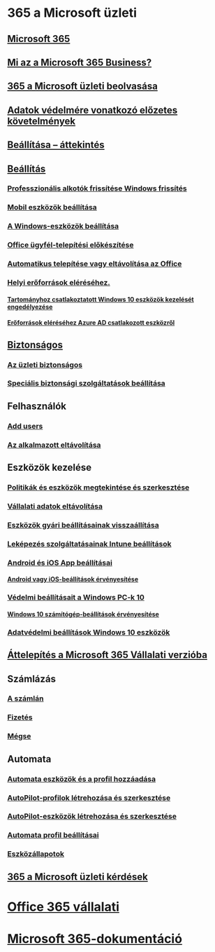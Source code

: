 # 365 a Microsoft üzleti
## [Microsoft 365](index.md)
## [Mi az a Microsoft 365 Business?](microsoft-365-business-overview.md)
## [365 a Microsoft üzleti beolvasása](sign-up.md)
## [Adatok védelmére vonatkozó előzetes követelmények](pre-requisites-for-data-protection.md)
## [Beállítása – áttekintés](set-up-overview.md)
## [Beállítás](set-up.md)
### [Professzionális alkotók frissítése Windows frissítés](upgrade-to-windows-pro-creators-update.md)
### [Mobil eszközök beállítása](set-up-mobile-devices.md)
### [A Windows-eszközök beállítása](set-up-windows-devices.md)
### [Office ügyfél-telepítési előkészítése](prepare-for-office-client-deployment.md)
### [Automatikus telepítése vagy eltávolítása az Office](auto-install-or-uninstall-office.md)
### [Helyi erőforrások eléréséhez.]()
#### [Tartományhoz csatlakoztatott Windows 10 eszközök kezelését engedélyezése](manage-windows-devices.md)
#### [Erőforrások eléréséhez Azure AD csatlakozott eszközről](access-resources.md)
## [Biztonságos](security-features.md)
### [Az üzleti biztonságos](/Office365/Admin/security-and-compliance/secure-your-business-data?toc=/microsoft-365/business/toc.json&bc=/microsoft-365/business/breadcrumb/toc.json)
### [Speciális biztonsági szolgáltatások beállítása](set-up-advanced-security.md)
## Felhasználók
### [Add users](add-users-m365b.md)
### [Az alkalmazott eltávolítása](/Office365/Admin/add-users/remove-former-employee?toc=/microsoft-365/business/toc.json&bc=/microsoft-365/business/breadcrumb/toc.json)
## Eszközök kezelése
### [Politikák és eszközök megtekintése és szerkesztése](view-policies-and-devices.md)
### [Vállalati adatok eltávolítása](remove-company-data.md)
### [Eszközök gyári beállításainak visszaállítása](reset-devices-to-factory-settings.md)
### [Leképezés szolgáltatásainak Intune beállítások](map-protection-features-to-intune-settings.md)
### [Android és iOS App beállításai](app-protection-settings-for-android-and-ios.md)
#### [Android vagy iOS-beállítások érvényesítése](validate-settings-on-android-or-ios.md)
### [Védelmi beállításait a Windows PC-k 10](protection-settings-for-windows-10-pcs.md)
#### [Windows 10 számítógép-beállítások érvényesítése](validate-settings-on-windows-10-pcs.md)
### [Adatvédelmi beállítások Windows 10 eszközök](protection-settings-for-windows-10-devices.md)
## [Áttelepítés a Microsoft 365 Vállalati verzióba](migrate-to-microsoft-365-business.md)
## Számlázás
### [A számlán](/Office365/Admin/subscriptions-and-billing/view-your-bill-or-invoice?toc=/microsoft-365/business/toc.json&bc=/microsoft-365/business/breadcrumb/toc.json)
### [Fizetés](/Office365/Admin/subscriptions-and-billing/pay-for-your-subscription?toc=/microsoft-365/business/toc.json&bc=/microsoft-365/business/breadcrumb/toc.json)
### [Mégse](/Office365/Admin/subscriptions-and-billing/cancel-your-subscription?toc=/microsoft-365/business/toc.json&bc=/microsoft-365/business/breadcrumb/toc.json)
## Automata
### [Automata eszközök és a profil hozzáadása](add-autopilot-devices-and-profile.md)
### [AutoPilot-profilok létrehozása és szerkesztése](create-and-edit-autopilot-profiles.md)
### [AutoPilot-eszközök létrehozása és szerkesztése](create-and-edit-autopilot-devices.md)
### [Automata profil beállításai](autopilot-profile-settings.md)
### [Eszközállapotok](device-states.md)
## [365 a Microsoft üzleti kérdések](support/microsoft-365-business-faqs.md)
# [Office 365 vállalati](https://docs.microsoft.com/office365/enterprise)
# [Microsoft 365-dokumentáció](https://docs.microsoft.com/microsoft-365)